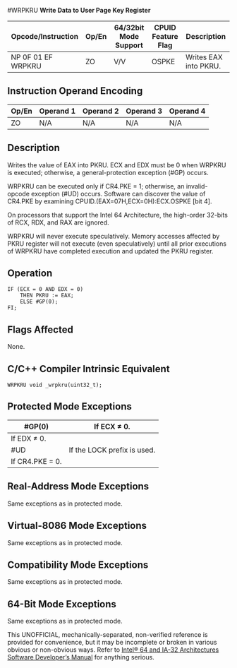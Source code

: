 #WRPKRU
**Write Data to User Page Key Register**

| Opcode/Instruction | Op/En | 64/32bit Mode Support | CPUID Feature Flag | Description           |
| ------------------ | ----- | --------------------- | ------------------ | --------------------- |
| NP 0F 01 EF WRPKRU | ZO    | V/V                   | OSPKE              | Writes EAX into PKRU. |

## Instruction Operand Encoding

| Op/En | Operand 1 | Operand 2 | Operand 3 | Operand 4 |
| ----- | --------- | --------- | --------- | --------- |
| ZO    | N/A       | N/A       | N/A       | N/A       |

## Description

Writes the value of EAX into PKRU. ECX and EDX must be 0 when WRPKRU is executed; otherwise, a general-protection exception (#​​​​GP) occurs.

WRPKRU can be executed only if CR4.PKE = 1; otherwise, an invalid-opcode exception (#​​​UD) occurs. Software can discover the value of CR4.PKE by examining CPUID.(EAX=07H,ECX=0H):ECX.OSPKE [bit 4].

On processors that support the Intel 64 Architecture, the high-order 32-bits of RCX, RDX, and RAX are ignored.

WRPKRU will never execute speculatively. Memory accesses affected by PKRU register will not execute (even speculatively) until all prior executions of WRPKRU have completed execution and updated the PKRU register.

## Operation

```
IF (ECX = 0 AND EDX = 0)
    THEN PKRU := EAX;
    ELSE #​​​​GP(0);
FI;

```

## Flags Affected

None.

## C/C++ Compiler Intrinsic Equivalent

```
WRPKRU void _wrpkru(uint32_t);

```

## Protected Mode Exceptions

| \#​​​​GP(0)     | If ECX ≠ 0.                 |
| --------------- | --------------------------- |
| If EDX ≠ 0.     |
| #​​​UD          | If the LOCK prefix is used. |
| If CR4.PKE = 0. |

## Real-Address Mode Exceptions

Same exceptions as in protected mode.

## Virtual-8086 Mode Exceptions

Same exceptions as in protected mode.

## Compatibility Mode Exceptions

Same exceptions as in protected mode.

## 64-Bit Mode Exceptions

Same exceptions as in protected mode.

This UNOFFICIAL, mechanically-separated, non-verified reference is provided for convenience, but it may be
incomplete or broken in various obvious or non-obvious
ways. Refer to [Intel® 64 and IA-32 Architectures Software Developer’s Manual](https://software.intel.com/en-us/download/intel-64-and-ia-32-architectures-sdm-combined-volumes-1-2a-2b-2c-2d-3a-3b-3c-3d-and-4) for anything serious.
